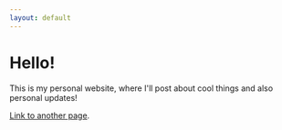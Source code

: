 ```yaml
---
layout: default
---
```




# Hello!

This is my personal website, where I'll post about cool things and also personal updates!

[Link to another page](./another-page.html).

